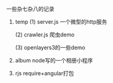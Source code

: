 ﻿一些杂七杂八的记录

1. temp 
	(1) server.js 一个微型的http服务

	(2) crawler.js 爬虫demo

	(3) openlayers3的一些demo
	
2. album  node写的一个相册小程序

4. rjs require+angular打包